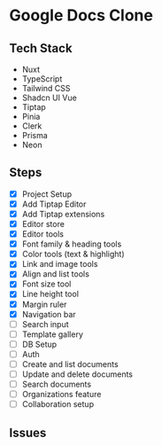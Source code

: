 # Google Docs Clone

## Tech Stack
- Nuxt
- TypeScript
- Tailwind CSS
- Shadcn UI Vue
- Tiptap
- Pinia
- Clerk
- Prisma
- Neon

## Steps
- [x] Project Setup
- [x] Add Tiptap Editor
- [x] Add Tiptap extensions
- [x] Editor store
- [x] Editor tools
- [x] Font family & heading tools
- [x] Color tools (text & highlight)
- [x] Link and image tools
- [x] Align and list tools
- [x] Font size tool
- [x] Line height tool
- [x] Margin ruler
- [x] Navigation bar
- [ ] Search input
- [ ] Template gallery
- [ ] DB Setup
- [ ] Auth
- [ ] Create and list documents
- [ ] Update and delete documents
- [ ] Search documents
- [ ] Organizations feature
- [ ] Collaboration setup

## Issues
